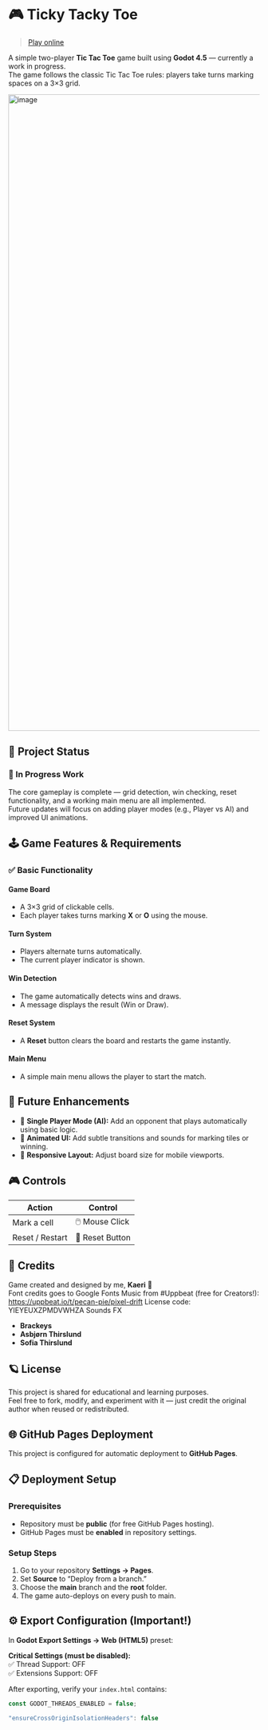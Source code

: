 # 🎮 Ticky Tacky Toe  

> [Play online](https://kaeri-gg.github.io/tic-tac-toe/release/)

A simple two-player **Tic Tac Toe** game built using **Godot 4.5** — currently a work in progress.  
The game follows the classic Tic Tac Toe rules: players take turns marking spaces on a 3×3 grid.  

<img width="1279" height="1275" alt="image" src="https://github.com/user-attachments/assets/23eec409-6fc8-48d3-b3d8-f0f659927a2f" />


## 🚧 Project Status
### 🧱 In Progress Work
The core gameplay is complete — grid detection, win checking, reset functionality, and a working main menu are all implemented.  
Future updates will focus on adding player modes (e.g., Player vs AI) and improved UI animations.


## 🕹️ Game Features & Requirements

### ✅ Basic Functionality
#### Game Board  
- A 3×3 grid of clickable cells.  
- Each player takes turns marking **X** or **O** using the mouse.  

#### Turn System  
- Players alternate turns automatically.  
- The current player indicator is shown.  

#### Win Detection  
- The game automatically detects wins and draws.  
- A message displays the result (Win or Draw).  

#### Reset System  
- A **Reset** button clears the board and restarts the game instantly.  

#### Main Menu  
- A simple main menu allows the player to start the match.  



## 🧩 Future Enhancements
- 🤖 **Single Player Mode (AI):** Add an opponent that plays automatically using basic logic.  
- 🎨 **Animated UI:** Add subtle transitions and sounds for marking tiles or winning.  
- 📱 **Responsive Layout:** Adjust board size for mobile viewports.  



## 🎮 Controls
| Action | Control |
|--------|----------|
| Mark a cell | 🖱️ Mouse Click |
| Reset / Restart | 🔁 Reset Button |



## 🧾 Credits
Game created and designed by me, **Kaeri** 🎨  
Font credits goes to Google Fonts
Music from #Uppbeat (free for Creators!): https://uppbeat.io/t/pecan-pie/pixel-drift
License code: YIEYEUXZPMDVWHZA
Sounds FX 
- **Brackeys**  
- **Asbjørn Thirslund**  
- **Sofia Thirslund**
  


## 🪐 License
This project is shared for educational and learning purposes.  
Feel free to fork, modify, and experiment with it — just credit the original author when reused or redistributed.



## 🌐 GitHub Pages Deployment
This project is configured for automatic deployment to **GitHub Pages**.



## 📋 Deployment Setup
### Prerequisites
- Repository must be **public** (for free GitHub Pages hosting).  
- GitHub Pages must be **enabled** in repository settings.  

### Setup Steps
1. Go to your repository **Settings → Pages**.  
2. Set **Source** to “Deploy from a branch.”  
3. Choose the **main** branch and the **root** folder.  
4. The game auto-deploys on every push to main.  



## ⚙️ Export Configuration (Important!)
In **Godot Export Settings → Web (HTML5)** preset:

**Critical Settings (must be disabled):**  
✅ Thread Support: OFF  
✅ Extensions Support: OFF  

After exporting, verify your `index.html` contains:

```javascript
const GODOT_THREADS_ENABLED = false;
```
```javascript
"ensureCrossOriginIsolationHeaders": false
```

